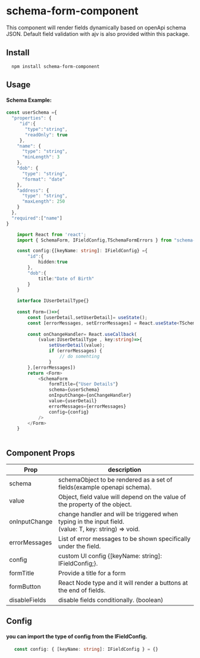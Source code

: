 # schema-form-component

This component will render fields dynamically based on openApi schema JSON.
Default field validation with ajv is also provided within this package.


## Install
```
  npm install schema-form-component
```

## Usage
#### Schema Example:

```ts
const userSchema ={
  "properties": {
     "id":{
       "type":"string",
       "readOnly": true
     },
    "name": {
      "type": "string", 
      "minLength": 3
    },
    "dob": {
      "type": "string",
      "format": "date"
    },
    "address": {
      "type": "string",
      "maxLength": 250
    }
  },
  "required":["name"]
} 
```
```typescript jsx
    import React from 'react';
    import { SchemaForm, IFieldConfig,TSchemaFormErrors } from "schema-form-component";

    const config:{[keyName: string]: IFieldConfig} ={
        "id":{
            hidden:true
        },
        "dob":{
            title:"Date of Birth"
        }
    }
    
    interface IUserDetailType{}
    
    const Form=()=>{
        const [userDetail,setUserDetail]= useState();
        const [errorMessages, setErrorMessages] = React.useState<TSchemaFormErrors>();
        
        const onChangeHandler= React.useCallback(
            (value:IUserDetailType , key:string)=>{
                setUserDetail(value);
                if (errorMessages) {
                    // do somehting
                }
        },[errorMessages])
        return <Form>
            <SchemaForm
                formTitle={"User Details"}
                schema={userSchema}
                onInputChange={onChangeHandler}
                value={userDetail}
                errorMessages={errorMessages}
                config={config}
            />
        </Form>
    }
    
```
## Component Props
Prop | description                                                                                                |
--- |------------------------------------------------------------------------------------------------------------|
schema | schemaObject to be rendered as a set of fields(example openapi schema).                                    |
value | Object, field value will depend on the value of the property of the object.                                |
onInputChange | change handler and will be triggered when typing in the input field.<br/> (value: T, key: string) => void. |
errorMessages | List of error messages to be shown specifically under the field.                                           |
config | custom UI config {[keyName: string]: IFieldConfig;}.                                                       |
formTitle | Provide a title for a form                                                                                 |
formButton | React Node type and it will render a buttons at the end of fields.                                         |
disableFields  | disable fields conditionally. (boolean)                                                                    |
## Config
#### you can import the type of config from the IFieldConfig.
```ts
   const config: { [keyName: string]: IFieldConfig } = {}
```
